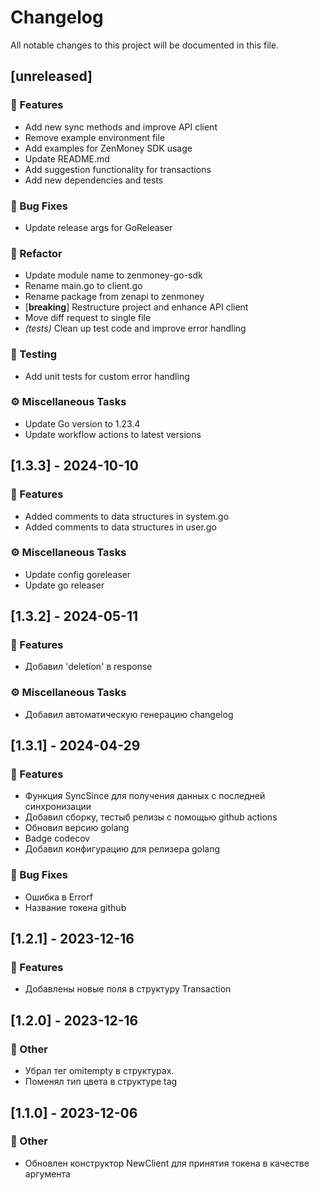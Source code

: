 # Changelog

All notable changes to this project will be documented in this file.

## [unreleased]

### 🚀 Features

- Add new sync methods and improve API client
- Remove example environment file
- Add examples for ZenMoney SDK usage
- Update README.md
- Add suggestion functionality for transactions
- Add new dependencies and tests

### 🐛 Bug Fixes

- Update release args for GoReleaser

### 🚜 Refactor

- Update module name to zenmoney-go-sdk
- Rename main.go to client.go
- Rename package from zenapi to zenmoney
- [**breaking**] Restructure project and enhance API client
- Move diff request to single file
- *(tests)* Clean up test code and improve error handling

### 🧪 Testing

- Add unit tests for custom error handling

### ⚙️ Miscellaneous Tasks

- Update Go version to 1.23.4
- Update workflow actions to latest versions

## [1.3.3] - 2024-10-10

### 🚀 Features

- Added comments to data structures in system.go
- Added comments to data structures in user.go

### ⚙️ Miscellaneous Tasks

- Update config goreleaser
- Update go releaser

## [1.3.2] - 2024-05-11

### 🚀 Features

- Добавил 'deletion' в response

### ⚙️ Miscellaneous Tasks

- Добавил автоматическую генерацию changelog

## [1.3.1] - 2024-04-29

### 🚀 Features

- Функция SyncSince для получения данных с последней синхронизации
- Добавил сборку, тестыб релизы с помощью github actions
- Обновил версию golang
- Badge codecov
- Добавил конфигурацию для релизера golang

### 🐛 Bug Fixes

- Ошибка в Errorf
- Название токена github

## [1.2.1] - 2023-12-16

### 🚀 Features

- Добавлены новые поля в структуру Transaction

## [1.2.0] - 2023-12-16

### 💼 Other

- Убрал тег omitempty в структурах.
- Поменял тип цвета в структуре tag

## [1.1.0] - 2023-12-06

### 💼 Other

- Обновлен конструктор NewClient для принятия токена в качестве аргумента

<!-- generated by git-cliff -->
